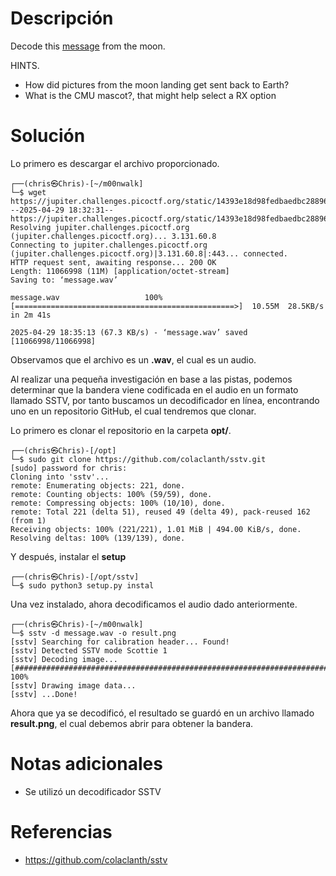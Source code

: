 # **Descripción**

Decode this [message](https://jupiter.challenges.picoctf.org/static/14393e18d98fedbaedbc28896d7ef31a/message.wav) from the moon.

HINTS.
- How did pictures from the moon landing get sent back to Earth?
- What is the CMU mascot?, that might help select a RX option
# **Solución**

Lo primero es descargar el archivo proporcionado.

```shell
┌──(chris㉿Chris)-[~/m00nwalk]
└─$ wget https://jupiter.challenges.picoctf.org/static/14393e18d98fedbaedbc28896d7ef31a/message.wav
--2025-04-29 18:32:31--  https://jupiter.challenges.picoctf.org/static/14393e18d98fedbaedbc28896d7ef31a/message.wav
Resolving jupiter.challenges.picoctf.org (jupiter.challenges.picoctf.org)... 3.131.60.8
Connecting to jupiter.challenges.picoctf.org (jupiter.challenges.picoctf.org)|3.131.60.8|:443... connected.
HTTP request sent, awaiting response... 200 OK
Length: 11066998 (11M) [application/octet-stream]
Saving to: ‘message.wav’

message.wav                   100%[=================================================>]  10.55M  28.5KB/s    in 2m 41s

2025-04-29 18:35:13 (67.3 KB/s) - ‘message.wav’ saved [11066998/11066998]
```

Observamos que el archivo es un **.wav**, el cual es un audio.

Al realizar una pequeña investigación en base a las pistas, podemos determinar que la bandera viene codificada en el audio en un formato llamado SSTV, por tanto buscamos un decodificador en línea, encontrando uno en un repositorio GitHub, el cual tendremos que clonar.

Lo primero es clonar el repositorio en la carpeta **opt/**.

```shell
┌──(chris㉿Chris)-[/opt]
└─$ sudo git clone https://github.com/colaclanth/sstv.git
[sudo] password for chris:
Cloning into 'sstv'...
remote: Enumerating objects: 221, done.
remote: Counting objects: 100% (59/59), done.
remote: Compressing objects: 100% (10/10), done.
remote: Total 221 (delta 51), reused 49 (delta 49), pack-reused 162 (from 1)
Receiving objects: 100% (221/221), 1.01 MiB | 494.00 KiB/s, done.
Resolving deltas: 100% (139/139), done.
```

Y después, instalar el **setup**

```shell
┌──(chris㉿Chris)-[/opt/sstv]
└─$ sudo python3 setup.py instal
```

Una vez instalado, ahora decodificamos el audio dado anteriormente.

```shell
┌──(chris㉿Chris)-[~/m00nwalk]
└─$ sstv -d message.wav -o result.png
[sstv] Searching for calibration header... Found!
[sstv] Detected SSTV mode Scottie 1
[sstv] Decoding image...   [######################################################################################] 100%
[sstv] Drawing image data...
[sstv] ...Done!
```

Ahora que ya se decodificó, el resultado se guardó en un archivo llamado **result.png**, el cual debemos abrir para obtener la bandera.

# **Notas adicionales**

- Se utilizó un decodificador SSTV

# **Referencias**

- https://github.com/colaclanth/sstv
